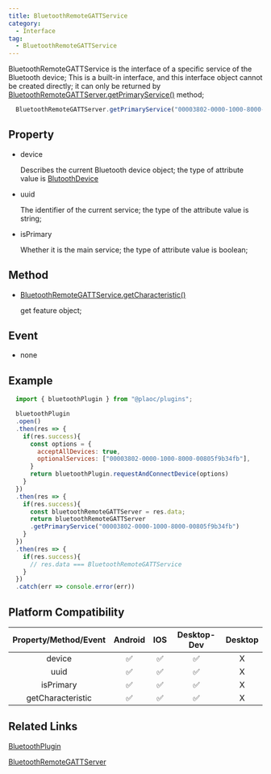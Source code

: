 ```yaml
---
title: BluetoothRemoteGATTService
category:
  - Interface
tag:
  - BluetoothRemoteGATTService
---
```


BluetoothRemoteGATTService is the interface of a specific service of the Bluetooth device;
This is a built-in interface, and this interface object cannot be created directly; it can only be returned by [BluetoothRemoteGATTServer.getPrimaryService()](../bluetooth-remote-gatt-server/get-primary-service.md) method;

```js
  BluetoothRemoteGATTServer.getPrimaryService("00003802-0000-1000-8000-00805f9b34fb")
```

## Property

  - device

    Describes the current Bluetooth device object; the type of attribute value is [BlutoothDevice](../bluetooth-device/index.md)

  
  - uuid

    The identifier of the current service; the type of the attribute value is string;

  - isPrimary

    Whether it is the main service; the type of attribute value is boolean;
   

## Method

  - [BluetoothRemoteGATTService.getCharacteristic()](./get-characteristic.md)

    get feature object;

## Event

  - none

## Example
```js
  import { bluetoothPlugin } from "@plaoc/plugins";

  bluetoothPlugin
  .open()
  .then(res => {
    if(res.success){
      const options = {
        acceptAllDevices: true,
        optionalServices: ["00003802-0000-1000-8000-00805f9b34fb"],
      }
      return bluetoothPlugin.requestAndConnectDevice(options)
    } 
  })
  .then(res => {
    if(res.success){
      const bluetoothRemoteGATTServer = res.data;
      return bluetoothRemoteGATTServer
      .getPrimaryService("00003802-0000-1000-8000-00805f9b34fb")
    }
  })
  .then(res => {
    if(res.success){
      // res.data === BluetoothRemoteGATTService 
    }
  })
  .catch(err => console.error(err))
```

## Platform Compatibility

| Property/Method/Event         | Android | IOS | Desktop-Dev | Desktop |
|:-----------------------------:|:-------:|:---:|:-----------:|:-------:|
| device                        | ✅      | ✅  | ✅          | X      |
| uuid                          | ✅      | ✅  | ✅          | X      |
| isPrimary                     | ✅      | ✅  | ✅          | X      |
| getCharacteristic             | ✅      | ✅  | ✅          | X      |

## Related Links

[BluetoothPlugin](../../plugin/bluetooth/index.md)

[BluetoothRemoteGATTServer](../bluetooth-remote-gatt-server/index.md)


